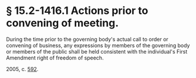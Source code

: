 # § 15.2-1416.1 Actions prior to convening of meeting.

<p>During the time prior to the governing body's actual call to order or convening of business, any expressions by members of the governing body or members of the public shall be held consistent with the individual's First Amendment right of freedom of speech.</p><p>2005, c. <a href='http://lis.virginia.gov/cgi-bin/legp604.exe?051+ful+CHAP0592'>592</a>.</p>